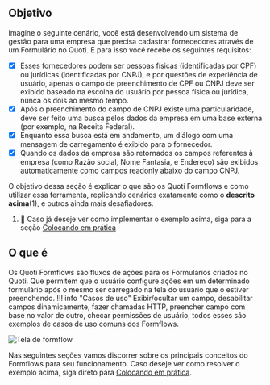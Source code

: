 ## Objetivo
Imagine o seguinte cenário, você está desenvolvendo um sistema de gestão para uma empresa que precisa cadastrar fornecedores através de um Formulário no Quoti.
E para isso você recebe os seguintes requisitos:

- [x] Esses fornecedores podem ser pessoas físicas (identificadas por CPF) ou jurídicas (identificadas por CNPJ), e por questões de experiência de usuário, apenas o campo de preenchimento de CPF ou CNPJ deve ser exibido baseado na escolha do usuário por pessoa física ou jurídica, nunca os dois ao mesmo tempo.
- [x] Após o preenchimento do campo de CNPJ existe uma particularidade, deve ser feito uma busca pelos dados da empresa em uma base externa (por exemplo, na Receita Federal).
- [x] Enquanto essa busca está em andamento, um diálogo com uma mensagem de carregamento é exibido para o fornecedor.
- [x] Quando os dados da empresa são retornados os campos referentes à empresa (como Razão social, Nome Fantasia, e Endereço) são exibidos automaticamente como campos readonly abaixo do campo CNPJ.

<div class="annotate">
O objetivo dessa seção é explicar o que são os Quoti Formflows e como utilizar essa ferramenta, replicando cenários exatamente como o <b>descrito acima</b>(1), e outros ainda mais desafiadores.
</div>

1.   🚀 Caso já deseje ver como implementar o exemplo acima, siga para a seção [Colocando em prática](practice)

## O que é
Os Quoti Formflows são fluxos de ações para os Formulários criados no Quoti. Que permitem que o usuário configure ações em um determinado formulário após o mesmo ser carregado na tela do usuário que o estiver preenchendo.
!!! info "Casos de uso"
     Exibir/ocultar um campo, desabilitar campos dinamicamente, fazer chamadas HTTP, preencher campo com base no valor de outro, checar permissões de usuário, todos esses são exemplos de casos de uso comuns dos Formflows.

![Tela de formflow](https://storage.googleapis.com/quoti-docs-pictures/forms/formflows/Formflow.png)

Nas seguintes seções vamos discorrer sobre os principais conceitos do Formflows para seu funcionamento. Caso deseje ver como resolver o exemplo acima, siga direto para [Colocando em prática](practice).
